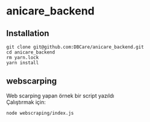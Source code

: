 # anicare_backend

## Installation
```
git clone git@github.com:DBCare/anicare_backend.git
cd anicare_backend
rm yarn.lock
yarn install
```

## webscarping
Web scarping yapan örnek bir script yazıldı  
Çalıştırmak için:
```
node webscraping/index.js
```
